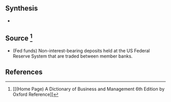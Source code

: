 ## Synthesis
- 
## Source [^1]
- (Fed funds) Non-interest-bearing deposits held at the US Federal Reserve System that are traded between member banks.
## References

[^1]: [[(Home Page) A Dictionary of Business and Management 6th Edition by Oxford Reference]]